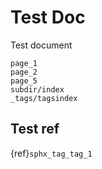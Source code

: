 # Test Doc
Test document


```{toctree}
page_1
page_2
page_5
subdir/index
_tags/tagsindex
```

## Test ref
{ref}`sphx_tag_tag_1`
